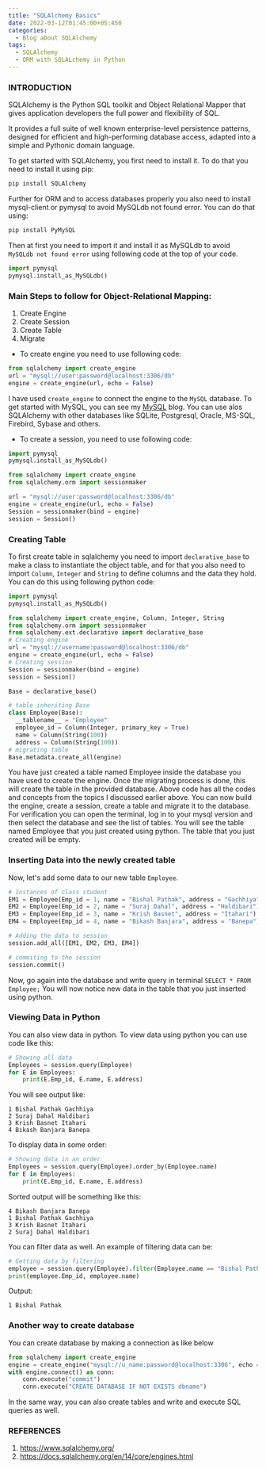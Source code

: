```yaml
---
title: "SQLAlchemy Basics"
date: 2022-03-12T01:45:00+05:450
categories:
  - Blog about SQLAlchemy
tags:
  - SQLAlchemy
  - ORM with SQLALchemy in Python
---
```

### INTRODUCTION
SQLAlchemy is the Python SQL toolkit and Object Relational Mapper that gives application developers the full power and flexibility of SQL.

It provides a full suite of well known enterprise-level persistence patterns, designed for efficient and high-performing database access, adapted into a simple and Pythonic domain language.

To get started with SQLAlchemy, you first need to install it. To do that you need to install it using pip:
```python
pip install SQLAlchemy
```
Further for ORM and to access databases properly you also need to install mysql-client or pymysql to avoid MySQLdb not found error. You can do that using:
```python
pip install PyMySQL
```
Then at first you need to import it and install it as MySQLdb to avoid <br/><code>MySQLdb not found error</code> using following code at the top of your code.
```python
import pymysql
pymysql.install_as_MySQLdb()
```
### Main Steps to follow for Object-Relational Mapping:
1. Create Engine
2. Create Session
3. Create Table
4. Migrate


* To create engine you need to use following code:
```python
from sqlalchemy import create_engine
url = "mysql://user:password@localhost:3306/db"
engine = create_engine(url, echo = False)
```

I have used <code>create_engine</code> to connect the engine to the <code>MySQL</code> database. To get started with MySQL, you can see my <a href='https://visaalpathak.github.io/blog%20about%20mysql/getting-started-with-MySQL/'> MySQL</a> blog. You can use alos SQLAlchemy with other databases like SQLite, Postgresql, Oracle, MS-SQL, Firebird, Sybase and others. 
* To create a session, you need to use following code:


```python
import pymysql
pymysql.install_as_MySQLdb()

from sqlalchemy import create_engine
from sqlalchemy.orm import sessionmaker

url = "mysql://user:password@localhost:3306/db"
engine = create_engine(url, echo = False)
Session = sessionmaker(bind = engine)
session = Session()
```

### Creating Table
To first create table in sqlalchemy you need to import <code>declarative_base</code> to make a class to instantiate the object table, and for that you also need to import <code>Column</code>, <code>Integer</code> and <code>String</code> to define columns and the data they hold. You can do this using following python code:


```python
import pymysql
pymysql.install_as_MySQLdb()

from sqlalchemy import create_engine, Column, Integer, String
from sqlalchemy.orm import sessionmaker
from sqlalchemy.ext.declarative import declarative_base
# Creating engine
url = "mysql://username:password@localhost:3306/db"
engine = create_engine(url, echo = False)
# Creating session
Session = sessionmaker(bind = engine)
session = Session()

Base = declarative_base()

# table inheriting Base
class Employee(Base):
  __tablename__ = "Employee"
  employee_id = Column(Integer, primary_key = True)
  name = Column(String(100))
  address = Column(String(100))
# migrating table
Base.metadata.create_all(engine)
```


You have just created a table named Employee inside the database you have used to create the engine. Once the migrating process is done, this will create the table in the provided database.
Above code has all the codes and concepts from the topics I discussed earlier above. You can now build the engine, create a session, create a table and migrate it to the database. For verification you can open the terminal, log in to your mysql version and then select the database and see the list of tables. You will see the table named Employee that you just created using python.
The table that you just created will be empty.


### Inserting Data into the newly created table
Now, let's add some data to our new table <code>Employee</code>.
```python
# Instances of class student
EM1 = Employee(Emp_id = 1, name = "Bishal Pathak", address = "Gachhiya")
EM2 = Employee(Emp_id = 2, name = "Suraj Dahal", address = "Haldibari")
EM3 = Employee(Emp_id = 3, name = "Krish Basnet", address = "Itahari")
EM4 = Employee(Emp_id = 4, name = "Bikash Banjara", address = "Banepa")

# Adding the data to session
session.add_all([EM1, EM2, EM3, EM4])

# commiting to the session
session.commit()
```
Now, go again into the database and write query in terminal <code>SELECT * FROM Employee;</code> You will now notice new data in the table that you just inserted using python.


### Viewing Data in Python
You can also view data in python. To view data using python you can use code like this:
```python
# Showing all data
Employees = session.query(Employee)
for E in Employees:
    print(E.Emp_id, E.name, E.address)
```
You will see output like:
```
1 Bishal Pathak Gachhiya
2 Suraj Dahal Haldibari
3 Krish Basnet Itahari
4 Bikash Banjara Banepa
```
To display data in some order:
```python
# Showing data in an order
Employees = session.query(Employee).order_by(Employee.name)
for E in Employees:
    print(E.Emp_id, E.name, E.address)
```
Sorted output will be something like this:
```
4 Bikash Banjara Banepa
1 Bishal Pathak Gachhiya
3 Krish Basnet Itahari
2 Suraj Dahal Haldibari
```
You can filter data as well. An example of filtering data can be:
```python
# Getting data by filtering
employee = session.query(Employee).filter(Employee.name == "Bishal Pathak").first()
print(employee.Emp_id, employee.name)
```
Output:
```
1 Bishal Pathak
```

### Another way to create database
You can create database by making a connection as like below
```python 
from sqlalchemy import create_engine
engine = create_engine("mysql://u_name:password@localhost:3306", echo = False)
with engine.connect() as conn:
    conn.execute("commit")
    conn.execute("CREATE DATABASE IF NOT EXISTS dbname")
```
In the same way, you can also create tables and write and execute SQL queries as well.




### REFERENCES
1. https://www.sqlalchemy.org/
2. https://docs.sqlalchemy.org/en/14/core/engines.html